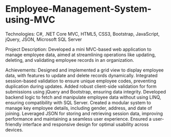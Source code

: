 # Employee-Management-System-using-MVC
Technologies: C#, .NET Core MVC, HTML5, CSS3, Bootstrap, JavaScript, jQuery, JSON, Microsoft SQL Server

Project Description:
Developed a mini MVC-based web application to manage employee data, aimed at streamlining operations like updating, deleting, and validating employee records in an organization.

Achievements:
Designed and implemented a grid view to display employee data, with features to update and delete records dynamically.
Integrated session-based validation to ensure unique employee codes, preventing duplication during updates.
Added robust client-side validation for form submissions using jQuery and Bootstrap, ensuring data integrity.
Developed backend logic to fetch and manipulate employee data without using LINQ, ensuring compatibility with SQL Server.
Created a modular system to manage key employee details, including gender, address, and date of joining.
Leveraged JSON for storing and retrieving session data, improving performance and maintaining a seamless user experience.
Ensured a user-friendly interface and responsive design for optimal usability across devices.
